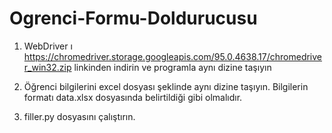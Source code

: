 # Ogrenci-Formu-Doldurucusu

1) WebDriver ı https://chromedriver.storage.googleapis.com/95.0.4638.17/chromedriver_win32.zip linkinden indirin ve programla aynı dizine taşıyın

2) Öğrenci bilgilerini excel dosyası şeklinde aynı dizine taşıyın. Bilgilerin formatı data.xlsx dosyasında belirtildiği gibi olmalıdır.

3) filler.py dosyasını çalıştırın.

